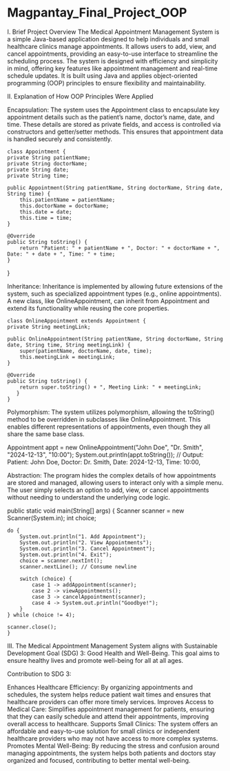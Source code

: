 # Magpantay_Final_Project_OOP
I. Brief Project Overview
The Medical Appointment Management System is a simple Java-based application designed to help individuals and small healthcare clinics manage appointments. It allows users to add, view, and cancel appointments, providing an easy-to-use interface to streamline the scheduling process. The system is designed with efficiency and simplicity in mind, offering key features like appointment management and real-time schedule updates. It is built using Java and applies object-oriented programming (OOP) principles to ensure flexibility and maintainability.

II. Explanation of How OOP Principles Were Applied

Encapsulation:
The system uses the Appointment class to encapsulate key appointment details such as the patient’s name, doctor’s name, date, and time. These details are stored as private fields, and access is controlled via constructors and getter/setter methods. This ensures that appointment data is handled securely and consistently.

  
    class Appointment {
    private String patientName;
    private String doctorName;
    private String date;
    private String time;

    public Appointment(String patientName, String doctorName, String date, String time) {
        this.patientName = patientName;
        this.doctorName = doctorName;
        this.date = date;
        this.time = time;
    }
    
    @Override
    public String toString() {
        return "Patient: " + patientName + ", Doctor: " + doctorName + ", Date: " + date + ", Time: " + time;
    }
}

Inheritance:
Inheritance is implemented by allowing future extensions of the system, such as specialized appointment types (e.g., online appointments). A new class, like OnlineAppointment, can inherit from Appointment and extend its functionality while reusing the core properties.


    class OnlineAppointment extends Appointment {
    private String meetingLink;

    public OnlineAppointment(String patientName, String doctorName, String date, String time, String meetingLink) {
        super(patientName, doctorName, date, time);
        this.meetingLink = meetingLink;
    }
    
    @Override
    public String toString() {
        return super.toString() + ", Meeting Link: " + meetingLink;
       }
    }

Polymorphism:
The system utilizes polymorphism, allowing the toString() method to be overridden in subclasses like OnlineAppointment. This enables different representations of appointments, even though they all share the same base class.


Appointment appt = new OnlineAppointment("John Doe", "Dr. Smith", "2024-12-13", "10:00");
System.out.println(appt.toString());  // Output: Patient: John Doe, Doctor: Dr. Smith, Date: 2024-12-13, Time: 10:00,

Abstraction:
The program hides the complex details of how appointments are stored and managed, allowing users to interact only with a simple menu. The user simply selects an option to add, view, or cancel appointments without needing to understand the underlying code logic.

public static void main(String[] args) {
    Scanner scanner = new Scanner(System.in);
    int choice;

    do {
        System.out.println("1. Add Appointment");
        System.out.println("2. View Appointments");
        System.out.println("3. Cancel Appointment");
        System.out.println("4. Exit");
        choice = scanner.nextInt();
        scanner.nextLine(); // Consume newline

        switch (choice) {
            case 1 -> addAppointment(scanner);  
            case 2 -> viewAppointments();
            case 3 -> cancelAppointment(scanner);
            case 4 -> System.out.println("Goodbye!");
        }
    } while (choice != 4);

    scanner.close();
    }

III. The Medical Appointment Management System aligns with Sustainable Development Goal (SDG) 3: Good Health and Well-Being. This goal aims to ensure healthy lives and promote well-being for all at all ages.

Contribution to SDG 3:

Enhances Healthcare Efficiency: By organizing appointments and schedules, the system helps reduce patient wait times and ensures that healthcare providers can offer more timely services.
Improves Access to Medical Care: Simplifies appointment management for patients, ensuring that they can easily schedule and attend their appointments, improving overall access to healthcare.
Supports Small Clinics: The system offers an affordable and easy-to-use solution for small clinics or independent healthcare providers who may not have access to more complex systems.
Promotes Mental Well-Being: By reducing the stress and confusion around managing appointments, the system helps both patients and doctors stay organized and focused, contributing to better mental well-being.
